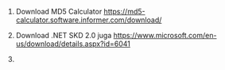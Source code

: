 1. Download MD5 Calculator
   https://md5-calculator.software.informer.com/download/

2. Download .NET SKD 2.0 juga
   https://www.microsoft.com/en-us/download/details.aspx?id=6041

3. 
